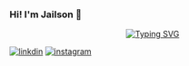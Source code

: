 ### Hi! I'm Jailson 👋
<p align="center">
<a href="https://github.com/SinhoSZ">
    <img src="https://readme-typing-svg.demolab.com?font=Georgia&size=18&duration=2000&pause=100&multiline=true&width=1000&height=120&lines=SinhoSZ;Jailson+José+%7C+26y;Software+engineer+Student%7C;" alt="Typing SVG" />
</a>
<br/>

[![linkdin](https://img.shields.io/badge/LinkedIn-0077B5?style=for-the-badge&logo=linkedin&logoColor=white)](https://www.linkedin.com/in/jailsonjose/)
[![instagram](https://img.shields.io/badge/Instagram-E4405F?style=for-the-badge&logo=instagram&logoColor=white)](https://www.instagram.com/_jailsonjose/)

